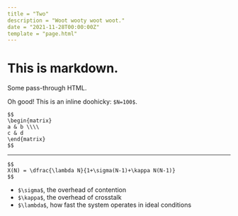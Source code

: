 ```yaml
---
title = "Two"
description = "Woot wooty woot woot."
date = "2021-11-28T00:00:00Z"
template = "page.html"
---
```


# This is markdown.

<p class="message">Some pass-through HTML.</p>

Oh good! This is an inline doohicky: `$N=100$`.

```
$$
\begin{matrix}
a & b \\\\
c & d
\end{matrix}
$$
```

---

```
$$
X(N) = \dfrac{\lambda N}{1+\sigma(N-1)+\kappa N(N-1)}
$$
```

* `$\sigma$`, the overhead of contention
* `$\kappa$`, the overhead of crosstalk
* `$\lambda$`, how fast the system operates in ideal conditions
